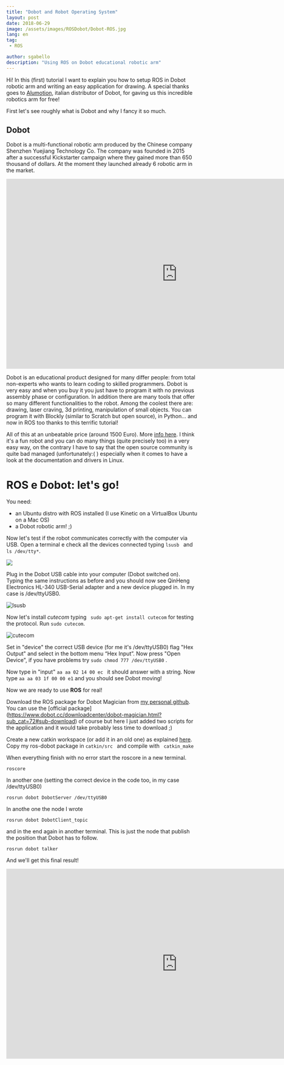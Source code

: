 ```yaml
---
title: "Dobot and Robot Operating System"
layout: post
date: 2018-06-29
image: /assets/images/ROSDobot/Dobot-ROS.jpg
lang: en
tag:
 - ROS

author: sgabello
description: "Using ROS on Dobot educational robotic arm"
---
```

Hi! In this (first) tutorial I want to explain you how to setup ROS in Dobot robotic arm and writing an easy application for drawing. A special thanks goes to [Alumotion](http://www.alumotion.eu/), italian distributor of Dobot, for gaving us this incredible robotics arm for free!

First let's see roughly what is Dobot and why I fancy it so much.

## Dobot ##

Dobot is a multi-functional robotic arm produced by the Chinese company Shenzhen Yuejiang Technology Co. The company was founded in 2015 after a successful Kickstarter campaign where they gained more than 650 thousand of dollars. At the moment they launched already 6 robotic arm in the market.

<iframe width="900" height="500" src="https://www.youtube.com/embed/ggT4hz5tM_0" frameborder="0" allow="autoplay; encrypted-media" allowfullscreen></iframe>

Dobot is an educational product designed for many differ people: from total non-experts who wants to learn coding to skilled programmers. Dobot is very easy and when you buy it you just have to program it with no previous assembly phase or configuration. In addition there are many tools that offer so many different functionalities to the robot. Among the coolest there are: drawing, laser craving, 3d printing, manipulation of small objects. You can program it with Blockly (similar to Scratch but open source), in Python... and now in ROS too thanks to this terrific tutorial!

All of this at an unbeatable price (around 1500 Euro). More [info here](http://www.dobot.it/prodotti/dobot-magician/). I think it's a fun robot and you can do many things (quite precisely too) in a very easy way, on the contrary I have to say that the open source community is quite bad managed (unfortunately:( ) especially when it comes to have a look at the documentation and drivers in Linux.


# ROS e Dobot: let's go!

You need:

* an Ubuntu distro with ROS installed (I use Kinetic on a VirtualBox Ubuntu on a Mac OS)
* a Dobot robotic arm! ;)

Now let's test if the robot communicates correctly with the computer via USB.
Open a terminal e check all the devices connected typing ```lsusb ``` and   ```ls /dev/tty*```.

![](/assets/images/ROSDobot/terminal1.png)

Plug in the Dobot USB cable into your computer (Dobot switched on). Typing the same instructions as before and you should now see QinHeng Electronics HL-340 USB-Serial adapter and a new device plugged in. In my case is /dev/ttyUSB0.

![lsusb](/assets/images/ROSDobot/terminal2.png)

Now let's install *cutecom* typing ``` sudo apt-get install cutecom``` for testing the protocol. Run ``` sudo cutecom ```.

![cutecom](/assets/images/ROSDobot/cutecom.png)

Set in "device" the correct USB device (for me it's /dev/ttyUSB0) flag "Hex Output" and select in the bottom menu “Hex Input”. Now press "Open Device", if you have problems try ```sudo chmod 777 /dev/ttyUSB0``` .

Now type in  "input" ```aa aa 02 14 00 ec ``` it should answer with a string. Now type  ```aa aa 03 1f 00 00 e1``` and you should see Dobot moving!

Now we are ready to use **ROS** for real!

Download the ROS package for Dobot Magician from [my personal github](https://github.com/sgabello1/ros-dobot/tree/master). You can use the [official package] (https://www.dobot.cc/downloadcenter/dobot-magician.html?sub_cat=72#sub-download) of course but here I just added two scripts for the application and it would take probably less time to download ;)

Create a new catkin workspace (or add it in an old one) as explained [here](http://wiki.ros.org/catkin/Tutorials/create_a_workspace). Copy my ros-dobot package in ```catkin/src ``` and compile with  ``` catkin_make```

When everything finish with no error start the roscore in a new terminal.

``` roscore ```

In another one (setting the correct device in the code too, in my case  /dev/ttyUSB0)

 ``` rosrun dobot DobotServer /dev/ttyUSB0 ```  

In anothe one the node I wrote

 ``` rosrun dobot DobotClient_topic  ```  

and in the end again in another terminal. This is just the node that publish the position that Dobot has to follow.

 ``` rosrun dobot talker ```  

And we'll get this final result!

<iframe width="900" height="500" src="https://www.youtube.com/embed/eXZgVXh3Phg" frameborder="0" allow="autoplay; encrypted-media" allowfullscreen></iframe>
